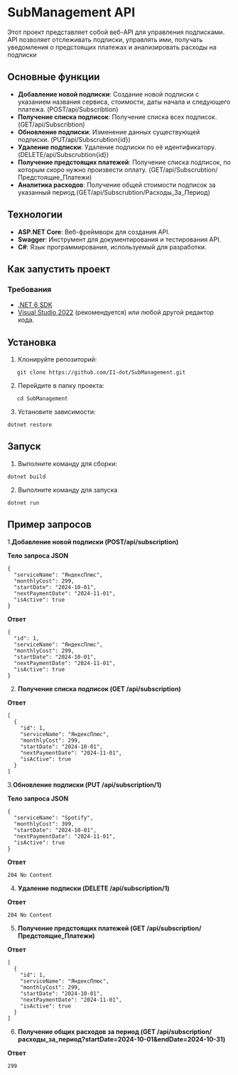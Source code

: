 # SubManagement API

Этот проект представляет собой веб-API для управления подписками. API позволяет отслеживать подписки, управлять ими, получать уведомления о предстоящих платежах и анализировать расходы на подписки

## Основные функции

- **Добавление новой подписки**: Создание новой подписки с указанием названия сервиса, стоимости, даты начала и следующего платежа. (POST/api/Subscribtion)
- **Получение списка подписок**: Получение списка всех подписок. (GET/api/Subscribtion)
- **Обновление подписки**: Изменение данных существующей подписки. (PUT/api/Subscrubtion{id})
- **Удаление подписки**: Удаление подписки по её идентификатору. (DELETE/api/Subscrubtion{id})
- **Получение предстоящих платежей**: Получение списка подписок, по которым скоро нужно произвести оплату. (GET/api/Subscrubtion/Предстоящие_Платежи)
- **Аналитика расходов**: Получение общей стоимости подписок за указанный период.(GET/api/Subscrubtion/Расходы_За_Период)

## Технологии

- **ASP.NET Core**: Веб-фреймворк для создания API.
- **Swagger**: Инструмент для документирования и тестирования API.
- **C#**: Язык программирования, используемый для разработки.

## Как запустить проект

### Требования

- [.NET 6 SDK](https://dotnet.microsoft.com/download/dotnet/6.0)
- [Visual Studio 2022](https://visualstudio.microsoft.com/) (рекомендуется) или любой другой редактор кода.

## Установка

1. Клонируйте репозиторий:

```
   git clone https://github.com/I1-dot/SubManagement.git
```
2. Перейдите в папку проекта:
   
```
   cd SubManagement
```
3. Установите зависимости:
```
dotnet restore
```

## Запуск

1. Выполните команду для сборки:

```
dotnet build
```
2. Выполните команду для запуска

```
dotnet run
```
## Пример запросов

1.**Добавление новой подписки (POST/api/subscription)**

**Тело запроса JSON**

```
{
  "serviceName": "ЯндексПлюс",
  "monthlyCost": 299,
  "startDate": "2024-10-01",
  "nextPaymentDate": "2024-11-01",
  "isActive": true
}
```

**Ответ**

```
{
  "id": 1,
  "serviceName": "ЯндексПлюс",
  "monthlyCost": 299,
  "startDate": "2024-10-01",
  "nextPaymentDate": "2024-11-01",
  "isActive": true
}
```

2. **Получение списка подписок (GET /api/subscription)**

**Ответ**

```
[
  {
    "id": 1,
    "serviceName": "ЯндексПлюс",
    "monthlyCost": 299,
    "startDate": "2024-10-01",
    "nextPaymentDate": "2024-11-01",
    "isActive": true
  }
]
```
3.**Обновление подписки (PUT /api/subscription/1)**

**Тело запроса JSON**

```
{
  "serviceName": "Spotify",
  "monthlyCost": 399,
  "startDate": "2024-10-01",
  "nextPaymentDate": "2024-11-01",
  "isActive": true
}
```

**Ответ**

```
204 No Content
```

4. **Удаление подписки (DELETE /api/subscription/1)**

**Ответ**

```
204 No Content
```

5. **Получение предстоящих платежей (GET /api/subscription/Предстоящие_Платежи)**

**Ответ**

```
[
  {
    "id": 1,
    "serviceName": "ЯндексПлюс",
    "monthlyCost": 299,
    "startDate": "2024-10-01",
    "nextPaymentDate": "2024-11-01",
    "isActive": true
  }
]
```
6. **Получение общих расходов за период (GET /api/subscription/расходы_за_период?startDate=2024-10-01&endDate=2024-10-31)**

**Ответ**

```
299
```
